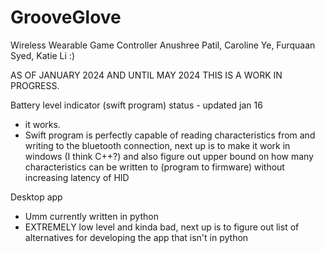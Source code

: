 # GrooveGlove
Wireless Wearable Game Controller
Anushree Patil, Caroline Ye, Furquaan Syed, Katie Li
:)

AS OF JANUARY 2024 AND UNTIL MAY 2024 THIS IS A WORK IN PROGRESS. 

Battery level indicator (swift program) status - updated jan 16
  - it works.
  - Swift program is perfectly capable of reading characteristics from and writing to the bluetooth connection, next up is to make it work in windows (I think C++?) and also figure out upper bound on how many characteristics can be written to (program to firmware) without increasing latency of HID

Desktop app
  - Umm currently written in python
  - EXTREMELY low level and kinda bad, next up is to figure out list of alternatives for developing the app that isn't in python
